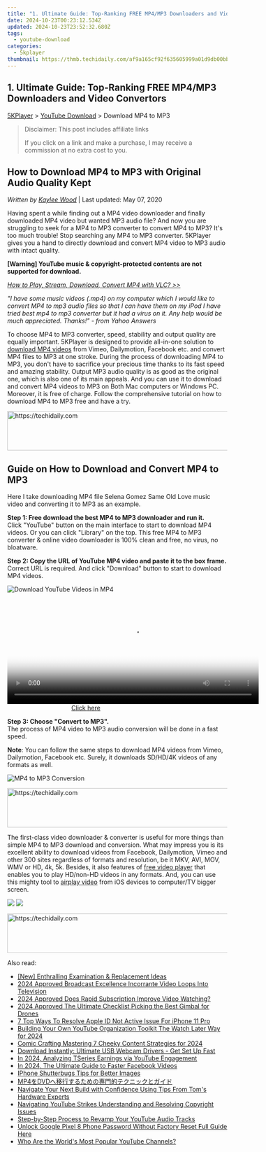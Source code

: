 ```yaml
---
title: "1. Ultimate Guide: Top-Ranking FREE MP4/MP3 Downloaders and Video Convertors"
date: 2024-10-23T00:23:12.534Z
updated: 2024-10-23T23:52:32.680Z
tags:
  - youtube-download
categories:
  - 5kplayer
thumbnail: https://thmb.techidaily.com/af9a165cf92f635605999a01d9db00bb83502e778fa19e3b821f0bbc6f19d054.jpg
---
```


## 1. Ultimate Guide: Top-Ranking FREE MP4/MP3 Downloaders and Video Convertors

[5KPlayer](https://tools.techidaily.com/5kplayer/products/) \> [YouTube Download](https://tools.techidaily.com/5kplayer/youtube-download/) \> Download MP4 to MP3

>  Disclaimer: This post includes affiliate links
>
>  If you click on a link and make a purchase, I may receive a commission at no extra cost to you.
>

## How to Download MP4 to MP3 with Original Audio Quality Kept

 _Written by [Kaylee Wood](https://www.quora.com/profile/Amanda-Hu-21)_ | Last updated: May 07, 2020 

Having spent a while finding out a MP4 video downloader and finally downloaded MP4 video but wanted MP3 audio file? And now you are struggling to seek for a MP4 to MP3 converter to convert MP4 to MP3? It's too much trouble! Stop searching any MP4 to MP3 converter. 5KPlayer gives you a hand to directly download and convert MP4 video to MP3 audio with intact quality. 

**\[Warning\] YouTube music & copyright-protected contents are not supported for download.**

_[How to Play, Stream, Download, Convert MP4 with VLC? >>](https://tools.techidaily.com/5kplayer/products/)_

_"I have some music videos (.mp4) on my computer which I would like to convert MP4 to mp3 audio files so that I can have them on my iPod I have tried best mp4 to mp3 converter but it had a virus on it. Any help would be much appreciated. Thanks!" - from Yahoo Answers_

To choose MP4 to MP3 converter, speed, stability and output quality are equally important. 5KPlayer is designed to provide all-in-one solution to [download MP4 videos](https://tools.techidaily.com/5kplayer/youtube-download/) from Vimeo, Dailymotion, Facebook etc. and convert MP4 files to MP3 at one stroke. During the process of downloading MP4 to MP3, you don't have to sacrifice your precious time thanks to its fast speed and amazing stability. Output MP3 audio quality is as good as the original one, which is also one of its main appeals. And you can use it to download and convert MP4 videos to MP3 on Both Mac computers or Windows PC. Moreover, it is free of charge. Follow the comprehensive tutorial on how to download MP4 to MP3 free and have a try. 

<!-- affiliate ads begin -->
<a href="https://aligracehair.sjv.io/c/5597632/2006960/19272" target="_top" id="2006960">
  <img src="//a.impactradius-go.com/display-ad/19272-2006960" border="0" alt="https://techidaily.com" width="728" height="90"/>
</a>
<img height="0" width="0" src="https://aligracehair.sjv.io/i/5597632/2006960/19272" style="position:absolute;visibility:hidden;" border="0" />
<!-- affiliate ads end -->

## Guide on How to Download and Convert MP4 to MP3

Here I take downloading MP4 file Selena Gomez Same Old Love music video and converting it to MP3 as an example.

**Step 1: Free download the best MP4 to MP3 downloader and run it.**   
 Click "YouTube" button on the main interface to start to download MP4 videos. Or you can click "Library" on the top. This free MP4 to MP3 converter & online video downloader is 100% clean and free, no virus, no bloatware.

**Step 2: Copy the URL of YouTube MP4 video and paste it to the box frame.**   
Correct URL is required. And click "Download" button to start to download MP4 videos.

![Download YouTube Videos in MP4](https://www.5kplayer.com/youtube-download/img/download-same-old-love-mp4.jpg) 

<!-- affiliate ads begin -->
<span id="1982462">
					<video width="576" height="240" style="cursor:pointer"
           poster="//a.impactradius-go.com/display-clicktoplayimage/1982462.png"
           onclick="if(!this.playClicked){this.play();this.setAttribute('controls',true);this.playClicked=true;}">
	   <source src="//a.impactradius-go.com/display-ad/22993-1982462">
	   <img src="//a.impactradius-go.com/display-clicktoplayimage/1982462.png" style="border: none; height: 100%; width: 100%; object-fit: contain">
	</video>
	<div style="width:360px;text-align:center"><a href="javascript:window.open(decodeURIComponent('https%3A%2F%2Fhomestyler.sjv.io%2Fc%2F5597632%2F1982462%2F22993'), '_blank');void(0);">Click here</a></div>
</span>
<img height="0" width="0" src="https://imp.pxf.io/i/5597632/1982462/22993" style="position:absolute;visibility:hidden;" border="0" />
<!-- affiliate ads end -->

**Step 3: Choose "Convert to MP3".**   
 The process of MP4 video to MP3 audio conversion will be done in a fast speed. 

**Note**: You can follow the same steps to download MP4 videos from Vimeo, Dailymotion, Facebook etc. Surely, it downloads SD/HD/4K videos of any formats as well. 

![MP4 to MP3 Conversion](https://www.5kplayer.com/youtube-download/img/download-same-old-love-mp3.jpg) 

<!-- affiliate ads begin -->
<a href="https://unicoeye.pxf.io/c/5597632/2134230/18498" target="_top" id="2134230">
  <img src="//a.impactradius-go.com/display-ad/18498-2134230" border="0" alt="https://techidaily.com" width="728" height="90"/>
</a>
<img height="0" width="0" src="https://unicoeye.pxf.io/i/5597632/2134230/18498" style="position:absolute;visibility:hidden;" border="0" />
<!-- affiliate ads end -->

The first-class video downloader & converter is useful for more things than simple MP4 to MP3 download and conversion. What may impress you is its excellent ability to download videos from Facebook, Dailymotion, Vimeo and other 300 sites regardless of formats and resolution, be it MKV, AVI, MOV, WMV or HD, 4k, 5k. Besides, it also features of [free video player](https://tools.techidaily.com/5kplayer/video-music-player/) that enables you to play HD/non-HD videos in any formats. And, you can use this mighty tool to [airplay video](https://tools.techidaily.com/5kplayer/airplay/) from iOS devices to computer/TV bigger screen.

[![](https://www.5kplayer.com/youtube-download/../button/freedownwhitewin.png)](https://tools.techidaily.com/5kplayer/products/) [![](https://www.5kplayer.com/youtube-download/../button/freedownbackmac.png)](https://tools.techidaily.com/5kplayer/products/)

<!-- affiliate ads begin -->
<a href="https://bluettius.sjv.io/c/5597632/2139119/17108" target="_top" id="2139119">
  <img src="//a.impactradius-go.com/display-ad/17108-2139119" border="0" alt="https://techidaily.com" width="728" height="90"/>
</a>
<img height="0" width="0" src="https://bluettius.sjv.io/i/5597632/2139119/17108" style="position:absolute;visibility:hidden;" border="0" />
<!-- affiliate ads end -->

<ins class="adsbygoogle"
     style="display:block"
     data-ad-format="autorelaxed"
     data-ad-client="ca-pub-7571918770474297"
     data-ad-slot="1223367746"></ins>

<ins class="adsbygoogle"
     style="display:block"
     data-ad-client="ca-pub-7571918770474297"
     data-ad-slot="8358498916"
     data-ad-format="auto"
     data-full-width-responsive="true"></ins>

<span class="atpl-alsoreadstyle">Also read:</span>
<div><ul>
<li><a href="https://fox-access.techidaily.com/new-enthralling-examination-and-replacement-ideas/"><u>[New] Enthralling Examination & Replacement Ideas</u></a></li>
<li><a href="https://youtube-video-recordings.techidaily.com/2024-approved-broadcast-excellence-incorrante-video-loops-into-television/"><u>2024 Approved Broadcast Excellence Incorrante Video Loops Into Television</u></a></li>
<li><a href="https://youtube-video-recordings.techidaily.com/2024-approved-does-rapid-subscription-improve-video-watching/"><u>2024 Approved Does Rapid Subscription Improve Video Watching?</u></a></li>
<li><a href="https://some-skills.techidaily.com/2024-approved-the-ultimate-checklist-picking-the-best-gimbal-for-drones/"><u>2024 Approved The Ultimate Checklist Picking the Best Gimbal for Drones</u></a></li>
<li><a href="https://ios-unlock.techidaily.com/7-top-ways-to-resolve-apple-id-not-active-issue-for-iphone-11-pro-by-drfone-ios/"><u>7 Top Ways To Resolve Apple ID Not Active Issue For iPhone 11 Pro</u></a></li>
<li><a href="https://youtube-video-recordings.techidaily.com/building-your-own-youtube-organization-toolkit-the-watch-later-way-for-2024/"><u>Building Your Own YouTube Organization Toolkit The Watch Later Way for 2024</u></a></li>
<li><a href="https://youtube-video-recordings.techidaily.com/comic-crafting-mastering-7-cheeky-content-strategies-for-2024/"><u>Comic Crafting Mastering 7 Cheeky Content Strategies for 2024</u></a></li>
<li><a href="https://hardware-help.techidaily.com/download-instantly-ultimate-usb-webcam-drivers-get-set-up-fast/"><u>Download Instantly: Ultimate USB Webcam Drivers - Get Set Up Fast</u></a></li>
<li><a href="https://youtube-video-recordings.techidaily.com/in-2024-analyzing-tseries-earnings-via-youtube-engagement/"><u>In 2024, Analyzing TSeries Earnings via YouTube Engagement</u></a></li>
<li><a href="https://some-skills.techidaily.com/in-2024-the-ultimate-guide-to-faster-facebook-videos/"><u>In 2024, The Ultimate Guide to Faster Facebook Videos</u></a></li>
<li><a href="https://extra-resources.techidaily.com/iphone-shutterbugs-tips-for-better-images/"><u>IPhone Shutterbugs Tips for Better Images</u></a></li>
<li><a href="https://tech-revival.techidaily.com/mp4dvd/"><u>MP4をDVDへ移行するための専門的テクニックとガイド</u></a></li>
<li><a href="https://hardware-tips.techidaily.com/navigate-your-next-build-with-confidence-using-tips-from-toms-hardware-experts/"><u>Navigate Your Next Build with Confidence Using Tips From Tom's Hardware Experts</u></a></li>
<li><a href="https://youtube-video-recordings.techidaily.com/navigating-youtube-strikes-understanding-and-resolving-copyright-issues/"><u>Navigating YouTube Strikes Understanding and Resolving Copyright Issues</u></a></li>
<li><a href="https://youtube-video-recordings.techidaily.com/step-by-step-process-to-revamp-your-youtube-audio-tracks/"><u>Step-by-Step Process to Revamp Your YouTube Audio Tracks</u></a></li>
<li><a href="https://unlock-android.techidaily.com/unlock-google-pixel-8-phone-password-without-factory-reset-full-guide-here-by-drfone-android/"><u>Unlock Google Pixel 8 Phone Password Without Factory Reset Full Guide Here</u></a></li>
<li><a href="https://youtube-video-recordings.techidaily.com/who-are-the-worlds-most-popular-youtube-channels/"><u>Who Are the World's Most Popular YouTube Channels?</u></a></li>
</ul></div>

